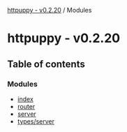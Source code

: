 [httpuppy - v0.2.20](README.md) / Modules

# httpuppy - v0.2.20

## Table of contents

### Modules

- [index](modules/index.md)
- [router](modules/router.md)
- [server](modules/server.md)
- [types/server](modules/types_server.md)

